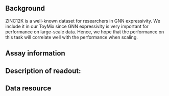 ## Background
ZINC12K is a well-known dataset for researchers in GNN expressivity. We include it in our ToyMix since GNN expressivity is very important for performance on large-scale data. Hence, we hope that the performance on this task will correlate well with the performance when scaling.

## Assay information


## Description of readout:


## Data resource

